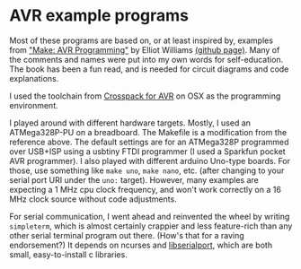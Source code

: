 # AVR example programs

Most of these programs are based on, or at least inspired by, examples from ["Make: AVR Programming"](http://shop.oreilly.com/product/0636920028161.do) by Elliot Williams [(github page)](https://github.com/hexagon5un/AVR-Programming.git). Many of the comments and names were put into my own words for self-education. The book has been a fun read, and is needed for circuit diagrams and code explanations. 

I used the toolchain from [Crosspack for AVR](https://www.obdev.at/products/crosspack/index.html) on OSX as the programming environment.

I played around with different hardware targets. Mostly, I used an ATMega328P-PU on a breadboard. The Makefile is a modification from the reference above. The default settings are for an ATMega328P programmed over USB+ISP using a usbtiny FTDI programmer (I used a Sparkfun pocket AVR programmer). I also played with different arduino Uno-type boards. For those, use something like `make uno`, `make nano`, etc. (after changing to your serial port URI under the `uno:` target). However, many examples are expecting a 1 MHz cpu clock frequency, and won't work correctly on a 16 MHz clock source without code adjustments.

For serial communication, I went ahead and reinvented the wheel by writing `simpleterm`, which is almost certainly crappier and less feature-rich than any other serial terminal program out there. (How's that for a raving endorsement?) It depends on ncurses and [libserialport](http://sigrok.org/wiki/Libserialport), which are both small, easy-to-install c libraries.

